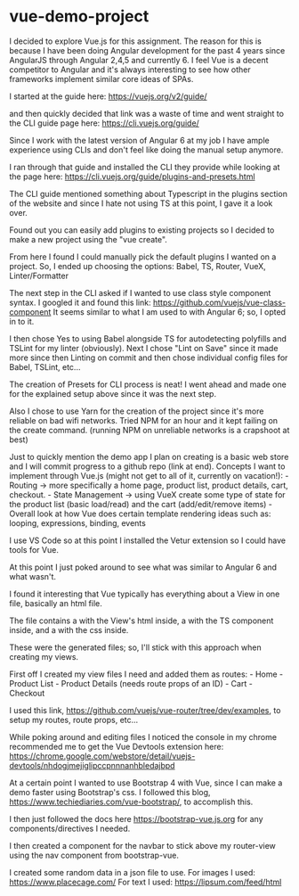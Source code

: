 # vue-demo-project

I decided to explore Vue.js for this assignment.
The reason for this is because I have been doing Angular development for the past 4 years since AngularJS through Angular 2,4,5 and currently 6.
I feel Vue is a decent competitor to Angular and it's always interesting to see how other frameworks implement similar core ideas of SPAs.

I started at the guide here: https://vuejs.org/v2/guide/

and then quickly decided that link was a waste of time and went straight to the CLI guide page here: https://cli.vuejs.org/guide/

Since I work with the latest version of Angular 6 at my job I have ample experience using CLIs and don't feel like doing the manual setup anymore.

I ran through that guide and installed the CLI they provide while looking at the page here: https://cli.vuejs.org/guide/plugins-and-presets.html

The CLI guide mentioned something about Typescript in the plugins section of the website and since I hate not using TS at this point, I gave it a look over.

Found out you can easily add plugins to existing projects so I decided to make a new project using the "vue create".

From here I found I could manually pick the default plugins I wanted on a project.
So, I ended up choosing the options:
	Babel,
	TS,
	Router,
	VueX,
	Linter/Formatter

The next step in the CLI asked if I wanted to use class style component syntax. I googled it and found this link: https://github.com/vuejs/vue-class-component
It seems similar to what I am used to with Angular 6; so, I opted in to it.

I then chose Yes to using Babel alongside TS for autodetecting polyfills and TSLint for my linter (obviously).
Next I chose "Lint on Save" since it made more since then Linting on commit and then chose individual config files for Babel, TSLint, etc...

The creation of Presets for CLI process is neat! I went ahead and made one for the explained setup above since it was the next step.

Also I chose to use Yarn for the creation of the project since it's more reliable on bad wifi networks. Tried NPM for an hour and it kept failing on the create command.
(running NPM on unreliable networks is a crapshoot at best)

Just to quickly mention the demo app I plan on creating is a basic web store and I will commit progress to a github repo (link at end).
Concepts I want to implement through Vue.js (might not get to all of it, currently on vacation!):
	- Routing -> more specifically a home page, product list, product details, cart, checkout.
	- State Management -> using VueX create some type of state for the product list (basic load/read) and the cart (add/edit/remove items)
	- Overall look at how Vue does certain template rendering ideas such as: looping, expressions, binding, events

I use VS Code so at this point I installed the Vetur extension so I could have tools for Vue.

At this point I just poked around to see what was similar to Angular 6 and what wasn't.

I found it interesting that Vue typically has everything about a View in one file, basically an html file.

The file contains a <template></template> with the View's html inside, a <script></script> with the TS component inside, and a <style></style> with the css inside.

These were the generated files; so, I'll stick with this approach when creating my views.

First off I created my view files I need and added them as routes:
	- Home
	- Product List
	- Product Details (needs route props of an ID)
	- Cart
	- Checkout

I used this link, https://github.com/vuejs/vue-router/tree/dev/examples, to setup my routes, route props, etc...

While poking around and editing files I noticed the console in my chrome recommended me to get the Vue Devtools extension here:
https://chrome.google.com/webstore/detail/vuejs-devtools/nhdogjmejiglipccpnnnanhbledajbpd

At a certain point I wanted to use Bootstrap 4 with Vue, since I can make a demo faster using Bootstrap's css.
I followed this blog, https://www.techiediaries.com/vue-bootstrap/, to accomplish this.

I then just followed the docs here https://bootstrap-vue.js.org for any components/directives I needed.

I then created a component for the navbar to stick above my router-view using the nav component from bootstrap-vue.

I created some random data in a json file to use.
For images I used: https://www.placecage.com/
For text I used: https://lipsum.com/feed/html


